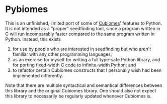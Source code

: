 # Pybiomes

This is an unfinished, limited port of some of [Cubiomes](https://www.github.com/Cubitect/cubiomes)' features to Python. It is not intended as a "proper" seedfinding tool, since a program written in C will run incomparably faster compared to the same program written in Python. Instead, this exists
1. for use by people who are interested in seedfinding but who aren't familiar with any other programming languages;
1. as an exercise for myself for writing a full type-safe Python library, and for porting fixed-width C code to infinite-width Python; and
3. to refactor certain Cubiomes constructs that I personally wish had been implemented differently.

Note that there are multiple syntactical and semantical differences between this library and the original Cubiomes library. One should also not expect this library to necessarily be regularly updated whenever Cubiomes is.